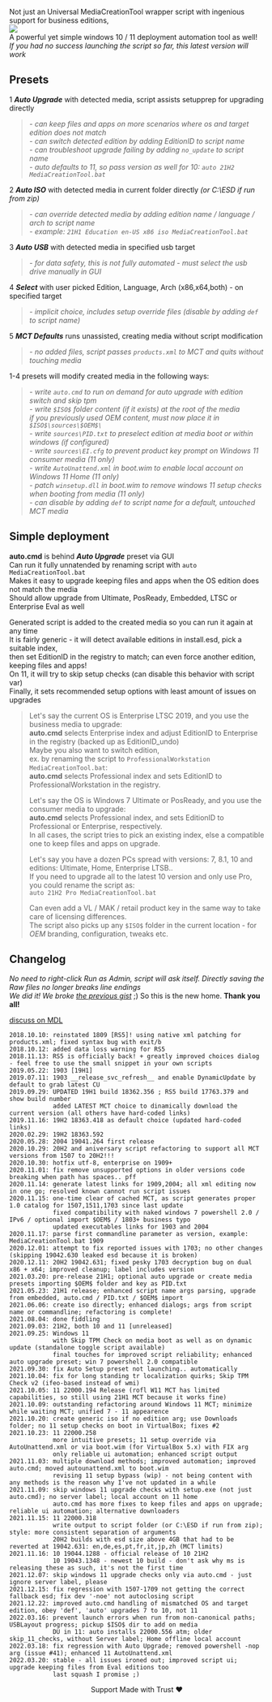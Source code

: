 Not just an Universal MediaCreationTool wrapper script with ingenious support for business editions,  
<img src="preview.png">  
A powerful yet simple windows 10 / 11 deployment automation tool as well!  
*If you had no success launching the script so far, this latest version will work*  

Presets  
-------  
1 ***Auto Upgrade*** with detected media, script assists setupprep for upgrading directly  
> _- can keep files and apps on more scenarios where os and target edition does not match_  
> _- can switch detected edition by adding EditionID to script name_  
> _- can troubleshoot upgrade failing by adding `no_update` to script name_  
> _- auto defaults to 11, so pass version as well for 10: `auto 21H2 MediaCreationTool.bat`_  

2 ***Auto ISO*** with detected media in current folder directly _(or C:\ESD if run from zip)_  
> _- can override detected media by adding edition name / language / arch to script name_  
> _- example: `21H1 Education en-US x86 iso MediaCreationTool.bat`_  

3 ***Auto USB*** with detected media in specified usb target  
> _- for data safety, this is not fully automated - must select the usb drive manually in GUI_  

4 ***Select*** with user picked Edition, Language, Arch (x86,x64,both) - on specified target  
> _- implicit choice, includes setup override files (disable by adding `def` to script name)_  

5 ***MCT Defaults*** runs unassisted, creating media without script modification  
> _- no added files, script passes `products.xml` to MCT and quits without touching media_  

1-4 presets will modify created media in the following ways:  
> _- write `auto.cmd` to run on demand for auto upgrade with edition switch and skip tpm_  
> _- write `$ISO$` folder content (if it exists) at the root of the media_  
> _if you previously used $OEM$ content, must now place it in `$ISO$\sources\$OEM$\`_  
> _- write `sources\PID.txt` to preselect edition at media boot or within windows (if configured)_  
> _- write `sources\EI.cfg` to prevent product key prompt on Windows 11 consumer media (11 only)_  
> _- write `AutoUnattend.xml` in boot.wim to enable local account on Windows 11 Home (11 only)_  
> _- patch `winsetup.dll` in boot.wim to remove windows 11 setup checks when booting from media (11 only)_  
> _- can disable by adding `def` to script name for a default, untouched MCT media_  

Simple deployment  
-----------------   
**auto.cmd** is behind ***Auto Upgrade*** preset via GUI  
Can run it fully unnatended by renaming script with `auto MediaCreationTool.bat`  
Makes it easy to upgrade keeping files and apps when the OS edition does not match the media  
Should allow upgrade from Ultimate, PosReady, Embedded, LTSC or Enterprise Eval as well  

Generated script is added to the created media so you can run it again at any time  
It is fairly generic - it will detect available editions in install.esd, pick a suitable index,  
then set EditionID in the registry to match; can even force another edition, keeping files and apps!  
On 11, it will try to skip setup checks (can disable this behavior with script var)  
Finally, it sets recommended setup options with least amount of issues on upgrades  

> Let's say the current OS is Enterprise LTSC 2019, and you use the business media to upgrade:  
> **auto.cmd** selects Enterprise index and adjust EditionID to Enterprise in the registry (backed up as EditionID_undo)  
> Maybe you also want to switch edition,  
> ex. by renaming the script to  `ProfessionalWorkstation MediaCreationTool.bat`:  
> **auto.cmd** selects Professional index and sets EditionID to ProfessionalWorkstation in the registry.  
>   
> Let's say the OS is Windows 7 Ultimate or PosReady, and you use the consumer media to upgrade:  
> **auto.cmd** selects Professional index, and sets EditionID to Professional or Enterprise, respectively.  
> In all cases, the script tries to pick an existing index, else a compatible one to keep files and apps on upgrade.  
>   
> Let's say you have a dozen PCs spread with versions: 7, 8.1, 10 and editions: Ultimate, Home, Enterprise LTSB..  
> If you need to upgrade all to the latest 10 version and only use Pro, you could rename the script as:  
> `auto 21H2 Pro MediaCreationTool.bat`  
>
> Can even add a VL / MAK / retail product key in the same way to take care of licensing differences.  
> The script also picks up any `$ISO$` folder in the current location - for $OEM$ branding, configuration, tweaks etc.  

Changelog  
---------  
_No need to right-click Run as Admin, script will ask itself. Directly saving the Raw files no longer breaks line endings_  
_We did it! We broke [the previous gist](https://git.io/MediaCreationTool.bat)_ ;) So this is the new home. **Thank you all!**  

[discuss on MDL](https://forums.mydigitallife.net/threads/universal-mediacreationtool-wrapper-script-create-windows-11-media-with-automatic-bypass.84168/)  

```
2018.10.10: reinstated 1809 [RS5]! using native xml patching for products.xml; fixed syntax bug with exit/b
2018.10.12: added data loss warning for RS5
2018.11.13: RS5 is officially back! + greatly improved choices dialog - feel free to use the small snippet in your own scripts
2019.05.22: 1903 [19H1]
2019.07.11: 1903 __release_svc_refresh__ and enable DynamicUpdate by default to grab latest CU
2019.09.29: UPDATED 19H1 build 18362.356 ; RS5 build 17763.379 and show build number
            added LATEST MCT choice to dinamically download the current version (all others have hard-coded links)
2019.11.16: 19H2 18363.418 as default choice (updated hard-coded links)
2020.02.29: 19H2 18363.592
2020.05.28: 2004 19041.264 first release
2020.10.29: 20H2 and aniversary script refactoring to support all MCT versions from 1507 to 20H2!!!
2020.10.30: hotfix utf-8, enterprise on 1909+
2020.11.01: fix remove unsupported options in older versions code breaking when path has spaces.. pff
2020.11.14: generate latest links for 1909,2004; all xml editing now in one go; resolved known cannot run script issues
2020.11.15: one-time clear of cached MCT, as script generates proper 1.0 catalog for 1507,1511,1703 since last update
            fixed compatibility with naked windows 7 powershell 2.0 / IPv6 / optional import $OEM$ / 1803+ business typo
            updated executables links for 1903 and 2004
2020.11.17: parse first commandline parameter as version, example: MediaCreationTool.bat 1909
2020.12.01: attempt to fix reported issues with 1703; no other changes (skipping 19042.630 leaked esd because it is broken)
2020.12.11: 20H2 19042.631; fixed pesky 1703 decryption bug on dual x86 + x64; improved cleanup; label includes version
2021.03.20: pre-release 21H1; optional auto upgrade or create media presets importing $OEM$ folder and key as PID.txt
2021.05.23: 21H1 release; enhanced script name args parsing, upgrade from embedded, auto.cmd / PID.txt / $OEM$ import
2021.06.06: create iso directly; enhanced dialogs; args from script name or commandline; refactoring is complete!
2021.08.04: done fiddling
2021.09.03: 21H2, both 10 and 11 [unreleased]
2021.09.25: Windows 11
            with Skip TPM Check on media boot as well as on dynamic update (standalone toggle script available)
            final touches for improved script reliability; enhanced auto upgrade preset; win 7 powershell 2.0 compatible
2021.09.30: fix Auto Setup preset not launching.. automatically
2021.10.04: fix for long standing tr localization quirks; Skip TPM Check v2 (ifeo-based instead of wmi)
2021.10.05: 11 22000.194 Release (rofl W11 MCT has limited capabilities, so still using 21H1 MCT because it works fine)
2021.10.09: outstanding refactoring around Windows 11 MCT; minimize while waiting MCT; unified 7 - 11 appearence
2021.10.20: create generic iso if no edition arg; use Downloads folder; no 11 setup checks on boot in VirtualBox; fixes #2
2021.10.23: 11 22000.258
            more intuitive presets; 11 setup override via AutoUnattend.xml or via boot.wim (for VirtualBox 5.x) with FIX arg
            only reliable ui automation; enhanced script output
2021.11.03: multiple download methods; improved automation; improved auto.cmd; moved autounattend.xml to boot.wim
            revising 11 setup bypass (wip) - not being content with any methods is the reason why I've not updated in a while
2021.11.09: skip windows 11 upgrade checks with setup.exe (not just auto.cmd); no server label; local account on 11 home
            auto.cmd has more fixes to keep files and apps on upgrade; reliable ui automation; alternative downloaders 
2021.11.15: 11 22000.318
            write output to script folder (or C:\ESD if run from zip); style: more consistent separation of arguments
            20H2 builds with esd size above 4GB that had to be reverted at 19042.631: en,de,es,pt,fr,it,jp,zh (MCT limits)
2021.11.16: 10 19044.1288 - official release of 10 21H2
            10 19043.1348 - newest 10 build - don't ask why ms is releasing these as such, it's not the first time
2021.12.07: skip windows 11 upgrade checks only via auto.cmd - just ignore server label, please
2021.12.15: fix regression with 1507-1709 not getting the correct fallback esd; fix dev '-noe' not autoclosing script
2021.12.22: improved auto.cmd handling of mismatched OS and target edition, obey 'def', 'auto' upgrades 7 to 10, not 11
2022.03.16: prevent launch errors when run from non-canonical paths; USBLayout progress; pickup $ISO$ dir to add on media
            DU in 11: auto installs 22000.556 atm; older skip_11_checks, without Server label; Home offline local account
2022.03.18: fix regression with Auto Upgrade; removed powershell -nop arg (issue #41); enhanced 11 AutoUnattend.xml
2022.03.20: stable - all issues ironed out; improved script ui; upgrade keeping files from Eval editions too
            last squash I promise ;)
```
<p align="center">Support Made with Trust ❤️</p>
